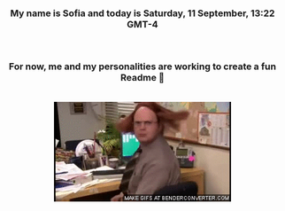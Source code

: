 


<div align="center">
<h3 >My name is Sofia and today is Saturday, 11 September, 13:22 GMT-4</h3><br>
<h3 >For now, me and my personalities are working to create a fun Readme 👋
</h3><br>
<img src='img/dwight.gif' alt='working...'/>
</div>
